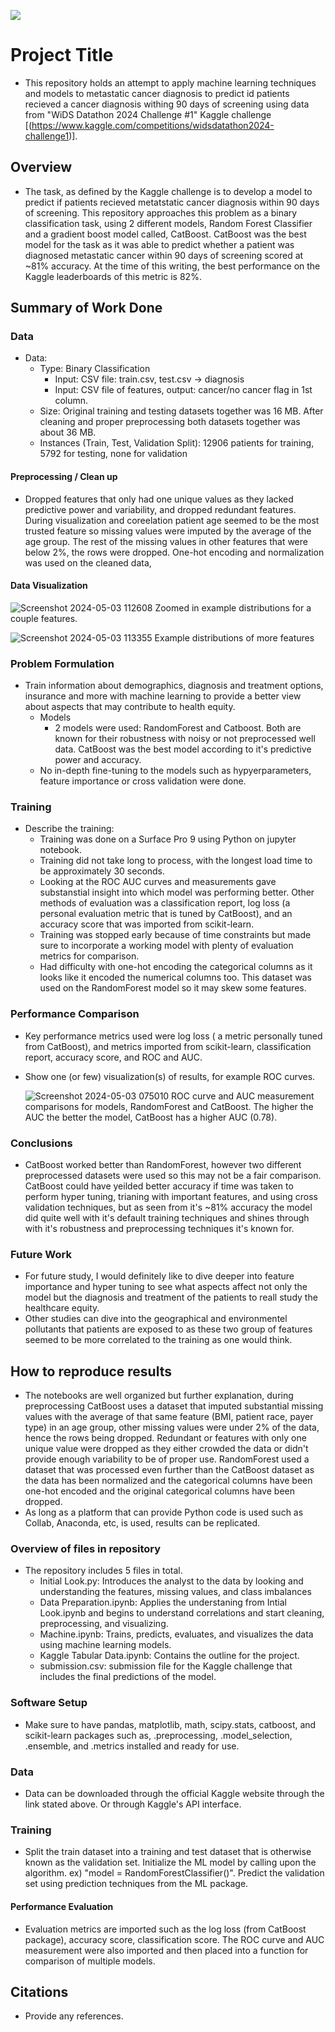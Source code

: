 ![](UTA-DataScience-Logo.png)

# Project Title

* This repository holds an attempt to apply machine learning techniques and models to metastatic cancer diagnosis to predict id patients recieved a cancer diagnosis withing 90 days of screening using data from
"WiDS Datathon 2024 Challenge #1" Kaggle challenge [(https://www.kaggle.com/competitions/widsdatathon2024-challenge1)]. 

## Overview

* The task, as defined by the Kaggle challenge is to develop a model to predict if patients recieved metatstatic cancer diagnosis within 90 days of screening. This repository approaches this problem as a binary classification task, using 2 different models, Random Forest Classifier and a gradient boost model called, CatBoost. CatBoost was the best model for the task as it was able to predict whether a patient was diagnosed metastatic cancer within 90 days of screening scored at ~81% accuracy. At the time of this writing, the best performance on the Kaggle leaderboards of this metric is 82%.

## Summary of Work Done

### Data

* Data:
  * Type: Binary Classification
    * Input: CSV file: train.csv, test.csv -> diagnosis
    * Input: CSV file of features, output: cancer/no cancer flag in 1st column.
  * Size: Original training and testing datasets together was 16 MB. After cleaning and proper preprocessing both datasets together was about 36 MB.
  * Instances (Train, Test, Validation Split): 12906 patients for training, 5792 for testing, none for validation

#### Preprocessing / Clean up

* Dropped features that only had one unique values as they lacked predictive power and variability, and dropped redundant features. During visualization and coreelation patient age seemed to be the most trusted feature so missing values were imputed by the average of the age group. The rest of the missing values in other features that were below 2%, the rows were dropped. One-hot encoding and normalization was used on the cleaned data,

#### Data Visualization
![Screenshot 2024-05-03 112608](https://github.com/HyItsAngela/DATA3402.PROJECT/assets/143844332/24c2d6eb-f3b3-4fa7-b1c2-6f965fe4acdf)
Zoomed in example distributions for a couple features.

![Screenshot 2024-05-03 113355](https://github.com/HyItsAngela/DATA3402.PROJECT/assets/143844332/05641d3c-308a-41a5-bda0-bbac01102c8d)
Example distributions of more features


### Problem Formulation

* Train information about demographics, diagnosis and treatment options, insurance and more with machine learning to provide a better view about aspects that may contribute to health equity.
  * Models
    * 2 models were used: RandomForest and Catboost. Both are known for their robustness with noisy or not preprocessed well data. CatBoost was the best model according to it's predictive power and accuracy.
  * No in-depth fine-tuning to the models such as hypyerparameters, feature importance or cross validation were done. 

### Training

* Describe the training:
  * Training was done on a Surface Pro 9 using Python on jupyter notebook.
  * Training did not take long to process, with the longest load time to be approximately 30 seconds.
  * Looking at the ROC AUC curves and measurements gave substanstial insight into which model was performing better. Other methods of evaluation was a classification report, log loss (a personal evaluation metric that is tuned by CatBoost), and an accuracy score that was imported from scikit-learn.
  * Training was stopped early because of time constraints but made sure to incorporate a working model with plenty of evaluation metrics for comparison.
  * Had difficulty with one-hot encoding the categorical columns as it looks like it encoded the numerical columns too. This dataset was used on the RandomForest model so it may skew some features.

### Performance Comparison

* Key performance metrics used were log loss ( a metric personally tuned from CatBoost), and metrics imported from scikit-learn, classification report, accuracy score, and ROC and AUC.
* Show one (or few) visualization(s) of results, for example ROC curves.
  
  ![Screenshot 2024-05-03 075010](https://github.com/HyItsAngela/DATA3402.PROJECT/assets/143844332/d818b562-9c5e-4ef7-9e97-b64c6525bfb1)
ROC curve and AUC measurement comparisons for models, RandomForest and CatBoost. The higher the AUC the better the model, CatBoost has a higher AUC (0.78).

### Conclusions

* CatBoost worked better than RandomForest, however two different preprocessed datasets were used so this may not be a fair comparison. CatBoost could have yeilded better accuracy if time was taken to perform hyper tuning, trianing with important features, and using cross validation techniques, but as seen from it's ~81% accuracy the model did quite well with it's default training techniques and shines through with it's robustness and preprocessing techniques it's known for.

### Future Work

* For future study, I would definitely like to dive deeper into feature importance and hyper tuning to see what aspects affect not only the model but the diagnosis and treatment of the patients to reall study the healthcare equity.
* Other studies can dive into the geographical and environmentel pollutants that patients are exposed to as these two group of features seemed to be more correlated to the training as one would think.

## How to reproduce results

* The notebooks are well organized but further explanation, during preprocessing CatBoost uses a dataset that imputed substantial missing values with the average of that same feature (BMI, patient race, payer type) in an age group, other missing values were under 2% of the data, hence the rows being dropped. Redundant or features with only one unique value were dropped as they either crowded the data or didn't provide enough variability to be of proper use. RandomForest used a dataset that was processed even further than the CatBoost dataset as the data has been normalized and the categorical columns have been one-hot encoded and the original categorical columns have been dropped.
* As long as a platform that can provide Python code is used such as Collab, Anaconda, etc, is used, results can be replicated.

### Overview of files in repository

* The repository includes 5 files in total.
  * Initial Look.py: Introduces the analyst to the data by looking and understanding the features, missing values, and class imbalances
  * Data Preparation.ipynb: Applies the understaning from Intial Look.ipynb and begins to understand correlations and start cleaning, preprocessing, and visualizing.
  * Machine.ipynb: Trains, predicts, evaluates, and visualizes the data using machine learning models.
  * Kaggle Tabular Data.ipynb: Contains the outline for the project.
  * submission.csv: submission file for the Kaggle challenge that includes the final predictions of the model.

### Software Setup
* Make sure to have pandas, matplotlib, math, scipy.stats, catboost, and scikit-learn packages such as, .preprocessing, .model_selection, .ensemble, and .metrics installed and ready for use.

### Data

* Data can be downloaded through the official Kaggle website through the link stated above. Or through Kaggle's API interface.

### Training

* Split the train dataset into a training and test dataset that is otherwise known as the validation set. Initialize the ML model by calling upon the algorithm. ex) "model = RandomForestClassifier()". Predict the validation set using prediction techniques from the ML package. 

#### Performance Evaluation

* Evaluation metrics are imported such as the log loss (from CatBoost package), accuracy score, classification score. The ROC curve and AUC measurement were also imported and then placed into a function for comparison of multiple models.


## Citations

* Provide any references.







